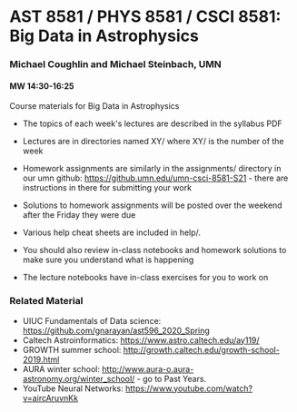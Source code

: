 # AST 8581 / PHYS 8581 / CSCI 8581: Big Data in Astrophysics
### Michael Coughlin and Michael Steinbach, UMN
#### MW 14:30-16:25 

Course materials for Big Data in Astrophysics

* The topics of each week's lectures are described in the syllabus PDF 

* Lectures are in directories named XY/ where XY/ is the number of the week

* Homework assignments are similarly in the assignments/ directory in our umn github: https://github.umn.edu/umn-csci-8581-S21 - there are instructions in there for submitting your work

* Solutions to homework assignments will be posted over the weekend after the Friday they were due

* Various help cheat sheets are included in help/. 

* You should also review in-class notebooks and homework solutions to make sure you understand what is happening

* The lecture notebooks have in-class exercises for you to work on

### Related Material

* UIUC Fundamentals of Data science: https://github.com/gnarayan/ast596_2020_Spring
* Caltech Astroinformatics: https://www.astro.caltech.edu/ay119/
* GROWTH summer school: http://growth.caltech.edu/growth-school-2019.html
* AURA winter school: http://www.aura-o.aura-astronomy.org/winter_school/ - go to Past Years.
* YouTube Neural Networks: https://www.youtube.com/watch?v=aircAruvnKk
